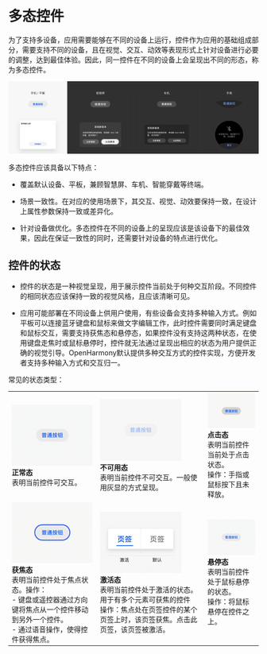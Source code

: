 # 多态控件


为了支持多设备，应用需要能够在不同的设备上运行，控件作为应用的基础组成部分，需要支持不同的设备，且在视觉、交互、动效等表现形式上针对设备进行必要的调整，达到最佳体验。因此，同一控件在不同的设备上会呈现出不同的形态，称为多态控件。


![zh-cn_image_0000001268129090](figures/zh-cn_image_0000001268129090.png)


多态控件应该具备以下特点：


- 覆盖默认设备、平板，兼顾智慧屏、车机、智能穿戴等终端。

- 场景一致性。在对应的使用场景下，其交互、视觉、动效要保持一致，在设计上属性参数保持一致或差异化。

- 针对设备做优化。多态控件在不同的设备上的呈现应该是该设备下的最佳效果，因此在保证一致性的同时，还需要针对设备的特点进行优化。


## 控件的状态

- 控件的状态是一种视觉呈现，用于展示控件当前处于何种交互阶段。不同控件的相同状态应该保持一致的视觉风格，且应该清晰可见。

- 应用可能部署在不同设备上供用户使用，有些设备会支持多种输入方式。例如平板可以连接蓝牙键盘和鼠标来做文字编辑工作，此时控件需要同时满足键盘和鼠标交互，需要支持获焦态和悬停态，如果控件没有支持这两种状态，在使用键盘走焦时或鼠标悬停时，控件就无法通过呈现出相应的状态为用户提供正确的视觉引导。OpenHarmony默认提供多种交互方式的控件实现，方便开发者支持多种输入方式和交互归一。

常见的状态类型：

  | | | |
| -------- | -------- | -------- |
| ![zh-cn_image_0000001268288974](figures/zh-cn_image_0000001268288974.gif)<br/>**正常态**<br/>表明当前控件可交互。 | ![zh-cn_image_0000001268608890](figures/zh-cn_image_0000001268608890.gif)<br/>**不可用态**<br/>表明当前控件不可交互。一般使用灰显的方式呈现。 | ![zh-cn_image_0000001317208945](figures/zh-cn_image_0000001317208945.gif)<br/>**点击态**<br/>表明当前控件当前处于点击状态。<br/>操作：手指或鼠标按下且未释放。 | 
| ![zh-cn_image_0000001317488873](figures/zh-cn_image_0000001317488873.gif)<br/>**获焦态**<br/>表明当前控件处于焦点状态。操作：<br/>-&nbsp;键盘或遥控器通过方向键将焦点从一个控件移动到另外一个控件。<br/>-&nbsp;通过语音操作，使得控件获得焦点。 | ![zh-cn_image_0000001317089061](figures/zh-cn_image_0000001317089061.gif)<br/>**激活态**<br/>表明当前控件处于激活的状态。用于有多个元素可获焦的控件<br/>操作：焦点处在页签控件的某个页签上时，该页签获焦。点击此页签，该页签被激活。 | ![zh-cn_image_0000001317328893](figures/zh-cn_image_0000001317328893.gif)<br/>**悬停态**<br/>表明当前控件处于鼠标悬停的状态。<br/>操作：将鼠标悬停在控件之上。 | 
